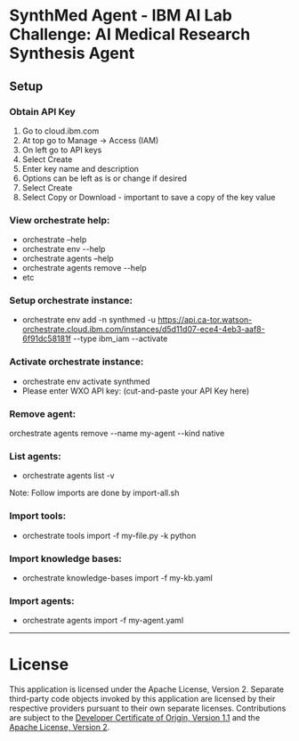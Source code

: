 # **SynthMed Agent - IBM AI Lab Challenge: AI Medical Research Synthesis Agent**

## Setup

### Obtain API Key
1. Go to cloud.ibm.com
2. At top go to Manage -> Access (IAM)
3. On left go to API keys
4. Select Create
5. Enter key name and description
6. Options can be left as is or change if desired
7. Select Create
8. Select Copy or Download - important to save a copy of the key value 

### View orchestrate help:
- orchestrate –help
- orchestrate env --help
- orchestrate agents –help
- orchestrate agents remove --help
- etc

### Setup orchestrate instance:
- orchestrate env add -n synthmed -u https://api.ca-tor.watson-orchestrate.cloud.ibm.com/instances/d5d11d07-ece4-4eb3-aaf8-6f91dc58181f --type ibm_iam --activate

### Activate orchestrate instance:
- orchestrate env activate synthmed
- Please enter WXO API key:  (cut-and-paste your API Key here) 

### Remove agent:
 orchestrate agents remove --name my-agent --kind native

### List agents:
- orchestrate agents list -v

Note: Follow imports are done by import-all.sh

### Import tools:
- orchestrate tools import -f my-file.py -k python

### Import knowledge bases:
- orchestrate knowledge-bases import -f my-kb.yaml

### Import agents:
- orchestrate agents import -f my-agent.yaml

---

# License

This application is licensed under the Apache License, Version 2.  Separate third-party code objects invoked by this application are licensed by their respective providers pursuant to their own separate licenses.  Contributions are subject to the [Developer Certificate of Origin, Version 1.1](https://developercertificate.org/) and the [Apache License, Version 2](https://www.apache.org/licenses/LICENSE-2.0.txt).

